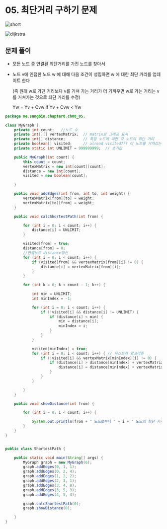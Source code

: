 # 05. 최단거리 구하기 문제

![short](https://gitlab.com/easyspubjava/javacoursework/-/raw/master/Chapter8/8-05/img/short1.png)



![dijkstra](https://gitlab.com/easyspubjava/javacoursework/-/raw/master/Chapter8/8-05/img/dijkstra.png)

## 문제 풀이

- 모든 노드 중 연결된 최단거리를 가진 노드를 찾아서

- 노드 v에 인접한 노드 w 에 대해 다음 조건이 성립하면 w 에 대한 최단 거리를 업데이트 한다

  (즉 원래 w로 가던 거리보다 v를 거쳐 가는 거리가 더 가까우면 w로 가는 거리는 v를 거쳐가는 것으로 최단 거리를 수정)

  Yw = Yv + Cvw if Yv + Cvw < Yw
``` java
package me.sungbin.chapter8.ch08_05;

class MyGraph {
    private int count;   //노드 수
    private int[][] vertexMatrix;  // matrix로 그래프 표시
    private int[] distance;        // 특정 노드에 대한 각 노드의 최단 거리
    private boolean[] visited;     // alread visited??? 이 노드를 거쳐갔는가?
    private static int UNLIMIT = 999999999;  // 초기값

    public MyGraph(int count) {
        this.count = count;
        vertexMatrix = new int[count][count];
        distance = new int[count];
        visited = new boolean[count];

    }

    public void addEdges(int from, int to, int weight) {
        vertexMatrix[from][to] = weight;
        vertexMatrix[to][from] = weight;
    }

    public void calcShortestPath(int from) {

        for (int i = 0; i < count; i++) {
            distance[i] = UNLIMIT;
        }

        visited[from] = true;
        distance[from] = 0;
        //연결노드 distance갱신
        for (int i = 0; i < count; i++) {
            if (visited[from] && vertexMatrix[from][i] != 0) {
                distance[i] = vertexMatrix[from][i];
            }
        }

        for (int k = 0; k < count - 1; k++) {

            int min = UNLIMIT;
            int minIndex = -1;

            for (int i = 0; i < count; i++) {
                if (!visited[i] && distance[i] != UNLIMIT) {
                    if (distance[i] < min) {
                        min = distance[i];
                        minIndex = i;
                    }
                }
            }

            visited[minIndex] = true;
            for (int i = 0; i < count; i++) { // 딕스트라 알고리즘
                if (!visited[i] && vertexMatrix[minIndex][i] != 0) {
                    if (distance[i] > distance[minIndex] + vertexMatrix[minIndex][i]) {
                        distance[i] = distance[minIndex] + vertexMatrix[minIndex][i];
                    }
                }
            }

        }
    }

    public void showDistance(int from) {

        for (int i = 0; i < count; i++) {

            System.out.println(from + " 노드로부터 " + i + " 노드의 최단 거리는 : " + distance[i]);
        }
    }
}


public class ShortestPath {

    public static void main(String[] args) {
        MyGraph graph = new MyGraph(6);
        graph.addEdges(0, 1, 1);
        graph.addEdges(0, 2, 4);
        graph.addEdges(1, 2, 2);
        graph.addEdges(2, 3, 1);
        graph.addEdges(3, 4, 8);
        graph.addEdges(3, 5, 3);
        graph.addEdges(4, 5, 4);

        graph.calcShortestPath(0);
        graph.showDistance(0);

    }
}

```
